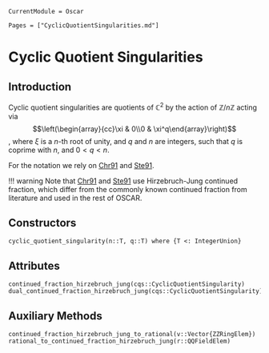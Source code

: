```@meta
CurrentModule = Oscar
```

```@contents
Pages = ["CyclicQuotientSingularities.md"]
```

# Cyclic Quotient Singularities

## Introduction

Cyclic quotient singularities are quotients of $\mathbb{C}^2$ by the action of
$\mathbb{Z}/n\mathbb{Z}$ acting via 
$$\left(\begin{array}{cc}\xi & 0\\0 & \xi^q\end{array}\right)$$,
where $\xi$ is a $n$-th root of unity, and $q$ and $n$ are integers, such that $q$ is coprime with $n$, and $0<q<n$.

For the notation we rely on [Chr91](@cite) and [Ste91](@cite).

!!! warning
    Note that [Chr91](@cite) and [Ste91](@cite) use Hirzebruch-Jung continued fraction, which differ from the
    commonly known continued fraction from literature and used in the rest of OSCAR.


## Constructors

```@docs
cyclic_quotient_singularity(n::T, q::T) where {T <: IntegerUnion}
```


## Attributes

```@docs
continued_fraction_hirzebruch_jung(cqs::CyclicQuotientSingularity)
dual_continued_fraction_hirzebruch_jung(cqs::CyclicQuotientSingularity)
```


## Auxiliary Methods

```@docs
continued_fraction_hirzebruch_jung_to_rational(v::Vector{ZZRingElem})
rational_to_continued_fraction_hirzebruch_jung(r::QQFieldElem)
```
